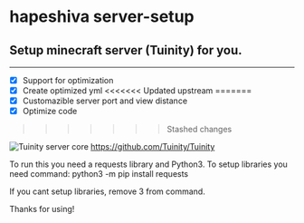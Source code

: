 # hapeshiva server-setup
## Setup minecraft server (Tuinity) for you.

___

- [X] Support for optimization
- [X] Create optimized yml
<<<<<<< Updated upstream
=======
- [X] Customazible server port and view distance
- [X] Optimize code

>>>>>>> Stashed changes

![Tuinity server core](https://github.com/Tuinity/Tuinity/blob/master/tuinity-logo.webp) https://github.com/Tuinity/Tuinity

To run this you need a requests library and Python3. To setup libraries you need command:
python3 -m pip install requests

If you cant setup libraries, remove 3 from command.

Thanks for using!
